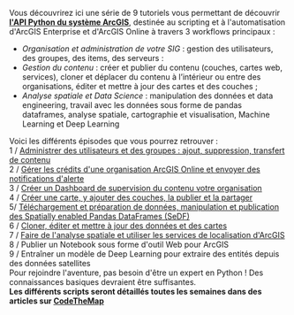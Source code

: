 Vous découvrirez ici une série de 9 tutoriels vous permettant de découvrir **[l'API Python du système ArcGIS](https://developers.arcgis.com/python/)**, destinée au scripting et à l'automatisation d'ArcGIS Enterprise et d'ArcGIS Online à travers 3 workflows principaux :  
+ *Organisation et administration de votre SIG* : gestion des utilisateurs, des groupes, des items, des serveurs :
+ *Gestion du contenu* : créer et publier du contenu (couches, cartes web, services), cloner et déplacer du contenu à l’intérieur ou entre des organisations, éditer et mettre à jour des cartes et des couches ;
+ *Analyse spatiale et Data Science* : manipulation des données et data engineering, travail avec les données sous forme de pandas dataframes, analyse spatiale, cartographie et visualisation, Machine Learning et Deep Learning  

Voici les différents épisodes que vous pourrez retrouver :  
1 / [Administrer des utilisateurs et des groupes : ajout, suppression, transfert de contenu](https://github.com/JapaLenos/Python-in-ArcGIS/tree/main/Prise-en-main-API-Python/Tuto1-admin-utilisateurs-groupes)   
2 / [Gérer les crédits d'une organisation ArcGIS Online et envoyer des notifications d'alerte](https://github.com/JapaLenos/Python-in-ArcGIS/tree/main/Prise-en-main-API-Python/Tuto2-admin-credits-notifications-tasks)  
3 / [Créer un Dashboard de supervision du contenu votre organisation](https://github.com/JapaLenos/Python-in-ArcGIS/tree/main/Prise-en-main-API-Python/Tuto3-admin-metriques-dashboard-supervision)  
4 / [Créer une carte, y ajouter des couches, la publier et la partager](https://github.com/JapaLenos/Python-in-ArcGIS/tree/main/Prise-en-main-API-Python/Tuto4-contenu-creation-publication-carte)  
5/  [Téléchargement et préparation de données, manipulation et publication des Spatially enabled Pandas DataFrames (SeDF)](https://github.com/JapaLenos/Python-in-ArcGIS/tree/main/Prise-en-main-API-Python/Tuto5-contenu-preparation-donnees-sedf)  
6 / [Cloner, éditer et mettre à jour des données et des cartes](https://github.com/JapaLenos/Python-in-ArcGIS/tree/main/Prise-en-main-API-Python/Tuto6-contenu-clonage-miseajour-donnees)   
7 / [Faire de l'analyse spatiale et utiliser les services de localisation d'ArcGIS](https://github.com/JapaLenos/Python-in-ArcGIS/tree/main/Prise-en-main-API-Python/Tuto7-analyse-services-localisation)  
8 / Publier un Notebook sous forme d'outil Web pour ArcGIS  
9 / Entraîner un modèle de Deep Learning pour extraire des entités depuis des données satellites  
Pour rejoindre l'aventure, pas besoin d'être un expert en Python ! Des connaissances basiques devraient être suffisantes.  
**Les différents scripts seront détaillés toutes les semaines dans des articles sur [CodeTheMap](https://codethemap.fr)**
